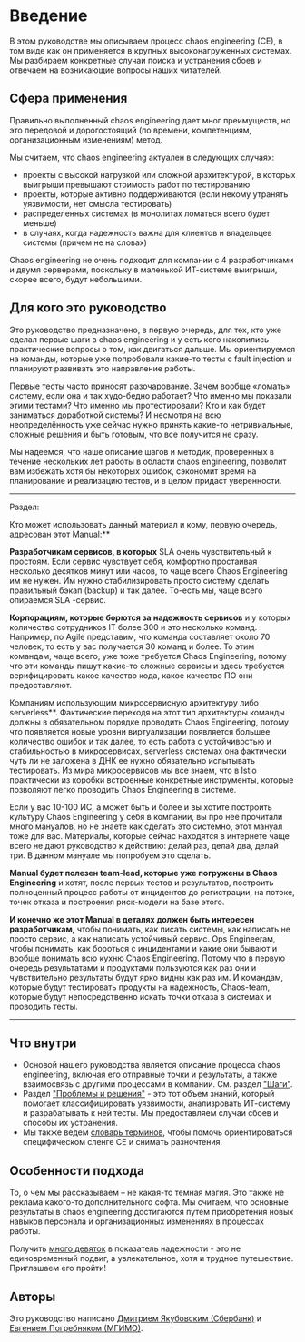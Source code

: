# Введение

В этом руководстве мы описываем процесс сhaos engineering (CE), в том виде как он применяется в крупных высоконагруженных системах. Мы разбираем конкретные случаи поиска и устранения сбоев и отвечаем
на возникающие вопросы наших читателей.

## Cфера применения 

Правильно выполненный сhaos engineering дает мног преимуществ, но это передовой и дорогостоящий (по времени, компетенциям, организационным изменениям) метод. 

Мы считаем, что сhaos engineering актуален в следующих случаях: 

- проекты с высокой нагрузкой или сложной арзхитектурой, в которых выигрыши превышают стоимость работ по тестированию
- проекты, которые активно поддерживаются (если некому утранять уязвимости, нет смысла тестировать)
- распределенных системах (в монолитах ломаться всего будет меньше) 
- в случаях, когда надежность важна для клиентов и владельцев системы (причем не на словах)

Сhaos engineering не очень подходит для компании с 4 разработчиками и двумя серверами, поскольку в маленькой ИТ-системе выигрыши, скорее всего, будут небольшими. 

## Для кого это руководство

Это руководство предназначено, в первую очередь, для тех, кто уже сделал первые шаги в chaos engineering и у есть кого накопились практические вопросы о том, как двигаться дальше. Мы ориентируемся на команды, которые уже попробовали какие-то тесты с fault injection и планируют развивать это направление работы.

Первые тесты часто приносят разочарование. Зачем вообще «ломать» систему, если она и так худо-бедно работает? Что именно мы показали этими тестами? Что именно мы протестировали? Кто и как будет заниматься доработкой системы? И несмотря на всю неопределённость уже сейчас нужно принять какие-то нетривиальные, сложные решения и быть готовым, что все получится не сразу.

Мы надеемся, что наше описание шагов и методик, проверенных в течение нескольких лет работы в области chaos engineering, позволит вам избежать хотя бы некоторых ошибок, сэкономит время на планирование и реализацию тестов, и в целом придаст уверенности.


---

Раздел:

Кто может использовать данный материал и кому, первую очередь,
адресован этот Manual:**

**Разработчикам сервисов, в которых** SLA очень
чувствительный к простоям. Если сервис чувствует себя, комфортно
простаивая несколько десятков минут или часов, то чаще всего Chaos
Engineering им не нужен. Им нужно стабилизировать просто систему сделать
правильный бэкап (backup) и так далее. То-есть мы, чаще всего опираемся
SLA -сервис.

**Корпорациям, которые борются за** **надежность сервисов** и у которых
количество сотрудников IT более 300 и это несколько команд. Например, по
Agile представим, что команда составляет около 70 человек, то есть у вас
получается 30 команд и более. То этим командам, чаще всего, уже тоже
требуется Chaos Engineering, потому что эти команды пишут какие-то
сложные сервисы и здесь требуется верифицировать какое качество кода,
какое качество ПО они предоставляют.

Компаниям использующим микросервисную архитектуру либо serverless**.
Фактические переходя на этот тип архитектуры команды должны в
обязательном порядке проводить Chaos Engineering, потому что появляется
новые уровни виртуализации появляется большее количество ошибок и так
далее, то есть работа с устойчивостью и стабильностью в микросервисах,
serverless системах она фактически чуть ли не заложена в ДНК ее нужно
обязательно испытывать тестировать. Из мира микросервисов мы все знаем,
что в Istio практически из коробки встроенные конкретные инструменты,
которые позволяют легко проводить Chaos Engineering в
системе.

Если у вас 10-100 ИС, а может быть и более и вы хотите построить
культуру Chaos Engineering у себя в компании, вы про неё прочитали много
мануалов, но не знаете как сделать это системно, этот мануал тоже для
вас. Материалы, которые сейчас находятся в интернете чаще всего не дают
руководство к действию: делай раз, делай два, делай три. В данном
мануале мы попробуем это сделать.

**Manual будет полезен team-lead, которые уже погружены в Chaos
Engineering** и хотят, после первых тестов и результатов, построить
полноценный процесс работы от инцидентов до регистрации, на потоке,
точек отказа и построения риск-модели на базе этого.

**И конечно же этот Manual в деталях должен быть интересен
разработчикам,** чтобы понимать, как писать системы, как написать не
просто сервис, а как написать устойчивый сервис. Ops Engineerам, чтобы
понимать, как бороться с инцидентами и какие они бывают и вообще
понимать всю кухню Chaos Engineering. Потому что в первую очередь
результатами и продуктами пользуются как раз они и чувствительно
результаты будут ярко видны как раз им. И командам, которые будут
тестировать продукты на надежность, Chaos-team, которые будут
непосредственно искать точки отказа в системах и проводить
тесты.

---

## Что внутри

- Основой нашего руководства является описание процесса сhaos engineering, включая его отправные точки и результаты, а также взаимосвязь с другими процессами в компании. См. раздел ["Шаги"](process.md). 
- Раздел ["Проблемы и решения"](injections.md) - это тот объем знаний, который помогает классифицировать уязвимости, анализровать ИТ-систему и разрабатывать к ней тесты. Мы предоставляем случаи сбоев и способы их устранения.
- Мы также ведем [словарь терминов](glossary.md), чтобы помочь ориентироваться специфическом сленге CЕ и снимать разночтения.

## Особенности подхода

То, о чем мы рассказываем – не какая-то темная магия. Это также не реклама какого-то дополнительного софта. Мы считаем, что основные результаты в chaos engineering достигаются путем приобретения новых навыков персонала и организационных изменениях в процессах работы. 

Получить [много девяток](https://en.wikipedia.org/wiki/High_availability) в показатель надежности - это не единовременный подвиг, а увлекательное, хотя и трудное путешествие. Приглашаем его пройти!

## Авторы

Это руководство написано [Дмитрием Якубовским (Сбербанк)](https://twitter.com/d_yakubovsky) и [Евгением Погребняком (МГИМО)](https://twitter.com/PogrebnyakE).
